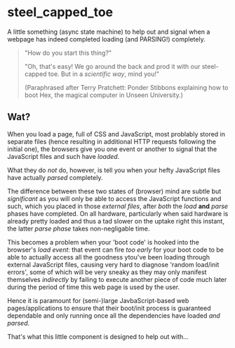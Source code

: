 # steel_capped_toe

A little something (async state machine) to help out and signal when a webpage has indeed completed loading (and PARSING!) completely.

> "How do you start this thing?"
>
> "Oh, that's easy! We go around the back and prod it with our steel-capped toe. But in a *scientific way*, mind you!"
>
> (Paraphrased after Terry Pratchett: Ponder Stibbons explaining how to boot Hex, the magical computer in Unseen University.)


## Wat?

When you load a page, full of CSS and JavaScript, most problably stored in separate files (hence resulting in additional HTTP requests following the initial one), the browsers give you one event or another to signal that the JavaScript files and such have *loaded*.

What they do *not* do, however, is tell you when your hefty JavaScript files have actually *parsed* completely.

The difference between these two states of (browser) mind are subtle but *significant* as you will only be able to access the JavaScript functions and such, which you placed in those *external files*, after *both* the *load* **and** *parse* phases have completed. On all hardware, particularly when said hardware is already pretty loaded and thus a tad slower on the uptake right this instant, the latter *parse phase* takes non-negligable time. 

This becomes a problem when your 'boot code' is hooked into the browser's *load event*: that event can fire *too early* for your boot code to be able to actually access all the goodness ytou've been loading through external JavaScript files, causing very hard to diagnose 'random load/init errors', some of which will be very sneaky as they may only manifest themselves *indirectly* by failing to execute another piece of code much later during the period of time this web page is used by the user.

Hence it is paramount for (semi-)large JavbaScript-based web pages/applications to ensure that their boot/init process is guaranteed dependable and only running once all the dependencies have loaded *and parsed*.

That's what this little component is designed to help out with...
